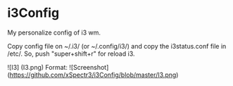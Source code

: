 # i3Config
My personalize config of i3 wm.

Copy config file on ~/.i3/ (or ~/.config/i3/) and copy the i3status.conf file in /etc/.
So, push "super+shift+r" for reload i3.

![I3] (I3.png)
Format: ![Screenshot] (https://github.com/xSpectr3/i3Config/blob/master/I3.png)
